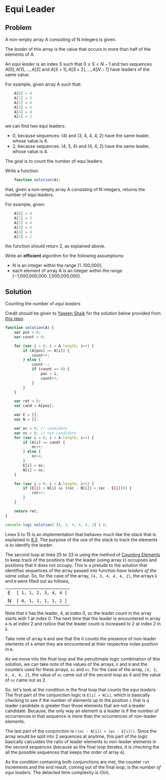 # Equi Leader

## Problem

A non-empty array A consisting of N integers is given.

The _leader_ of this array is the value that occurs in more than half of the elements of A.

An _equi leader_ is an index S such that $0 ≤ S < N − 1$ and two sequences $A[0], A[1], ..., A[S]$ and $A[S + 1], A[S + 2], ..., A[N − 1]$ have leaders of the same value.

For example, given array A such that:

```js
    A[0] = 4
    A[1] = 3
    A[2] = 4
    A[3] = 4
    A[4] = 4
    A[5] = 2
```

we can find two equi leaders:

- 0, because sequences: (4) and (3, 4, 4, 4, 2) have the same leader, whose value is 4.
- 2, because sequences: (4, 3, 4) and (4, 4, 2) have the same leader, whose value is 4.

The goal is to count the number of equi leaders.

Write a function:

```js
    function solution(A);
```

that, given a non-empty array A consisting of N integers, returns the number of equi leaders.

For example, given:

```js
    A[0] = 4
    A[1] = 3
    A[2] = 4
    A[3] = 4
    A[4] = 4
    A[5] = 2
```

the function should return 2, as explained above.

Write an **efficient** algorithm for the following assumptions:

- N is an integer within the range [1..100,000];
- each element of array A is an integer within the range [−1,000,000,000..1,000,000,000].

## Solution

Counting the number of _equi leaders_

Credit should be given to [Yaseen Shaik](https://github.com/yaseenshaik) for the solution below provided from [this repo](https://github.com/yaseenshaik/codility-solutions-javascript).

```js
function solution(A) {
    var pos = 0;
    var count = 0;

    for (var i = 0; i < A.length; i++) {
        if (A[pos] == A[i]) {
            count++;
        } else {
            count--;
            if (count == 0) {
                pos = i;
                count++;
            }
        }
    }

    var ret = 0;
    var cand = A[pos];

    var E = [];
    var N = [];

    var ec = 0; // candidate
    var nc = 0; // not candidate
    for (var i = 0; i < A.length; i++) {
        if (A[i] == cand) {
            ec++;
        } else {
            nc++;
        }
        E[i] = ec;
        N[i] = nc;
    }

    for (var i = 0; i < A.length; i++) {
        if (E[i] > N[i] && ((nc - N[i]) < (ec - E[i]))) {
            ret++;
        }
    }

    return ret;
}

console.log( solution( [4, 3, 4, 4, 4, 2] ) );
```

Lines 5 to 15 is an implementation that behaves much like the stack that is explained in [8.3](./README.md#83-solution-with-time-complexity). The purpose of the use of the stack to track the elements is to identify the _leader_.

The second loop at lines 25 to 33 is using the method of [Counting Elements](../counting/README.md) to keep track of the positions that the leader (using array `E`) occupoes and positions that it does not occupy. This is a prelude to the solution that identifies sequences of the array passed into function _have leaders of the same value_. So, for the case of the array, `[4, 3, 4, 4, 4, 2]`, the arrays `E` and `N` were filled out as follows,

|    |                        |
|:---|:-----------------------|
| E  | `[ 1, 1, 2, 3, 4, 4 ]` |
| N  | `[ 0, 1, 1, 1, 1, 2 ]` |

Note that `E` has the leader, 4, at index 0, so the leader count in the array starts with 1 at index 0. The next time that the leader is encountered in array `A` is at index 2 and notice that the leader count is increased to 2 at index 2 in `E`.

Take note of array `N` and see that the it counts the presence of non-leader elements of `A` when they are encountered at their respective index position in `A`.

As we move into the final loop and the penultimate logic combination of this solution, we can take note of the values of the arrays, `E` and `N` and the counters used for these arrays, `ec` and `nc`. For the case of the array, `[4, 3, 4, 4, 4, 2]`, the value of `ec` came out of the second loop as 4 and the value of `nc` came out as 2.

So, let's look at the condition in the final loop that counts the _equi leaders_. The first part of the conjunction logic is `E[i] > N[i]`, which is basically checking to see if the number of elements up to the position `i` that is a leader candidate is greater than those elements that are not a leader candidate. Because, the only way an element is a leader is if the number of occurrences in that sequence is more than the occurrences of non-leader elements.

The last part of the conjunction is `((nc - N[i]) < (ec - E[i]))`. Since the array would be split into 2 sequences at anytime, this part of the logic basically calculates the ratio of leader elements to non-leader elements in the second sequences (because as the final loop iterates, it is checking the all the possible sequences that keeps the order of array `A`).

As the condition containing both conjunctions are met, the counter `ret` increments and the end result, coming out of the final loop, is the _number of equi leaders_. The detected time complexity is $O(n)$.